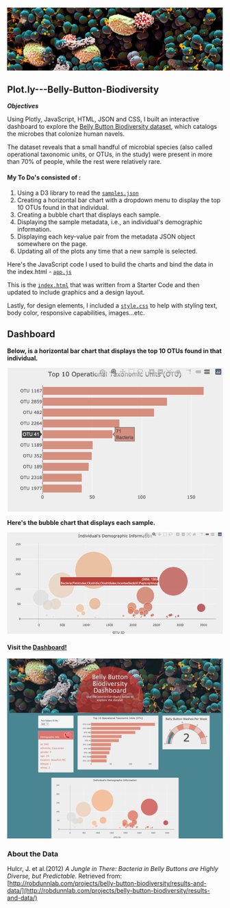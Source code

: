 ![Header](Images/microbes-sem%20copy.jpg)
## Plot.ly---Belly-Button-Biodiversity 

***Objectives***

Using Plotly, JavaScript, HTML, JSON and CSS, I built an interactive dashboard to explore the [Belly Button Biodiversity dataset](http://robdunnlab.com/projects/belly-button-biodiversity/), which catalogs the microbes that colonize human navels.

The dataset reveals that a small handful of microbial species (also called operational taxonomic units, or OTUs, in the study) were present in more than 70% of people, while the rest were relatively rare.

#### My To Do's consisted of :
1. Using a D3 library to read the [`samples.json`](https://github.com/Kpearson72/Plot.ly---Belly-Button-Biodiversity/blob/main/data/samples.json)  
2. Creating a horizontal bar chart with a dropdown menu to display the top 10 OTUs found in that individual.
3. Creating a bubble chart that displays each sample.
4. Displaying the sample metadata, i.e., an individual's demographic information.
5. Displaying each key-value pair from the metadata JSON object somewhere on the page.
6. Updating all of the plots any time that a new sample is selected.

Here's the JavaScript code I used to build the charts and bind the data in the index.html - [`app.js`](https://github.com/Kpearson72/Plot.ly---Belly-Button-Biodiversity/blob/main/static/js/app.js)

This is the [`index.html`](https://github.com/Kpearson72/Plot.ly---Belly-Button-Biodiversity/blob/main/index.html) that was written from a Starter Code and then updated to include graphics and a design layout.

Lastly, for design elements, I included a [`style.css`](https://github.com/Kpearson72/Plot.ly---Belly-Button-Biodiversity/tree/main/static/css) to help with styling text, body color, responsive capabilities, images...etc.

## Dashboard

**Below, is a horizontal bar chart that displays the top 10 OTUs found in that individual.**

![Horizontal Bar Chart](Images/barChart.png) 

**Here's the bubble chart that displays each sample.**

![Bubble Chart](Images/bubbleChart.png)

#### Visit the [Dashboard!](https://kpearson72.github.io/Belly-Button-Biodiversity-Dashboard/) 


![screenshot of project](Images/dashboard.png)

### About the Data

Hulcr, J. et al.(2012) _A Jungle in There: Bacteria in Belly Buttons are Highly Diverse, but Predictable_. Retrieved from: [http://robdunnlab.com/projects/belly-button-biodiversity/results-and-data/](http://robdunnlab.com/projects/belly-button-biodiversity/results-and-data/)
